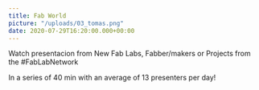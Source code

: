 ```yaml
---
title: Fab World
picture: "/uploads/03_tomas.png"
date: 2020-07-29T16:20:00.000+00:00
---
```


Watch presentacion from New Fab Labs, Fabber/makers or Projects from the #FabLabNetwork

In a series of 40 min with an average of 13 presenters per day!
